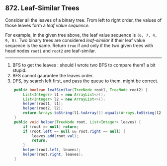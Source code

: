 ## 872. Leaf-Similar Trees

Consider all the leaves of a binary tree.  From left to right order, the values of those leaves form a *leaf value sequence.*

For example, in the given tree above, the leaf value sequence is `(6, 7, 4, 9, 8)`.
Two binary trees are considered *leaf-similar* if their leaf value sequence is the same.
Return `true` if and only if the two given trees with head nodes `root1` and `root2` are leaf-similar.

---
1. BFS to get the leaves : should I wrote two BFS to compare them? a bit stupid.
2. BFS cannot gaurantee the leaves order.
3. DFS, by search left first, and pass the queue to them. might be correct.


```java
    public boolean leafSimilar(TreeNode root1, TreeNode root2) {
        List<Integer> l1 = new ArrayList<>();
        List<Integer> l2 = new ArrayList<>();
        helper(root1, l1);
        helper(root2, l2);
        return Arrays.toString(l1.toArray()).equals(Arrays.toString(l2.toArray()));
    }
    public void helper(TreeNode root, List<Integer> leaves) {
        if (root == null) return;
        if (root.left == null && root.right == null) {
            leaves.add(root.val);
            return;
        }
        helper(root.left, leaves);
        helper(root.right, leaves);
    }
```